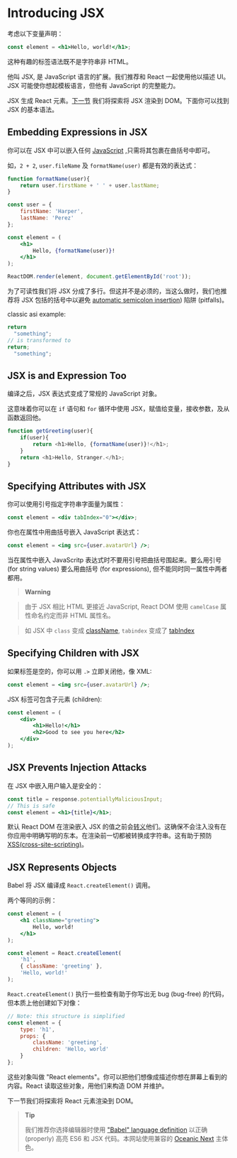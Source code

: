 # Introducing JSX

考虑以下变量声明：

```jsx
const element = <h1>Hello, world!</h1>;
```

这种有趣的标签语法既不是字符串非 HTML。

他叫 JSX, 是 JavaScript 语言的扩展。我们推荐和 React 一起使用他以描述 UI。JSX 可能使你想起模板语言，但他有 JavaScript 的完整能力。

JSX 生成 React 元素。[下一节](/rendering-elements/) 我们将探索将 JSX 渲染到 DOM。下面你可以找到 JSX 的基本语法。

## Embedding Expressions in JSX

你可以在 JSX 中可以嵌入任何 [JavaScript](https://developer.mozilla.org/en-US/docs/Web/JavaScript/Guide/Expressions_and_Operators#Expressions) ,只需将其包裹在曲括号中即可。

如，`2 + 2`, `user.fileName` 及 `formatName(user)` 都是有效的表达式：

```jsx
function formatName(user){
    return user.firstName + ' ' + user.lastName;
}

const user = {
    firstName: 'Harper',
    lastName: 'Perez'
};

const element = (
    <h1>
        Hello, {formatName(user)}!
    </h1>
);

ReactDOM.render(element, document.getElementById('root'));
```

为了可读性我们将 JSX 分成了多行。但这并不是必须的，当这么做时，我们也推荐将 JSX 包括的括号中以避免 [automatic semicolon insertion](http://stackoverflow.com/q/2846283)) 陷阱 (pitfalls)。

classic asi example:

```js
return 
  "something";
// is transformed to
return;
  "something";
```

## JSX is and Expression Too

编译之后，JSX 表达式变成了常规的 JavaScript 对象。

这意味着你可以在 `if` 语句和 `for` 循环中使用 JSX，赋值给变量，接收参数，及从函数返回他。

```js
function getGreeting(user){
    if(user){
        return <h1>Hello, {formatName(user)}!</h1>;
    }
    return <h1>Hello, Stranger.</h1>;
}
```

## Specifying Attributes with JSX

你可以使用引号指定字符串字面量为属性：

```jsx
const element = <div tabIndex="0"></div>;
```

你也在属性中用曲括号嵌入 JavaScript 表达式：

```jsx
const element = <img src={user.avatarUrl} />;
```

当在属性中嵌入 JavaScritp 表达式时不要用引号把曲括号围起来。要么用引号 (for string values) 要么用曲括号 (for expressions), 但不能同时同一属性中两者都用。

> __Warning__

> 由于 JSX 相比 HTML 更接近 JavaScript, React DOM 使用 `camelCase` 属性命名约定而非 HTML 属性名。

> 如 JSX 中 `class` 变成 [className](https://developer.mozilla.org/en-US/docs/Web/API/Element/className), `tabindex` 变成了 [tabIndex](https://developer.mozilla.org/en-US/docs/Web/API/HTMLElement/tabIndex)

## Specifying Children with JSX

如果标签是空的，你可以用 `.>` 立即关闭他，像 XML:

```jsx
const element = <img src={user.avatarUrl} />;
```

JSX 标签可包含子元素 (children):

```jsx
const element = (
    <div>
        <h1>Hello!</h1>
        <h2>Good to see you here</h2>
    </div>
);
```

## JSX Prevents Injection Attacks

在 JSX 中嵌入用户输入是安全的：

```jsx
const title = response.potentiallyMaliciousInput;
// This is safe
const element = <h1>{title}</h1>;
```

默认 React DOM 在渲染嵌入 JSX 的值之前会[转义](http://stackoverflow.com/questions/7381974/which-characters-need-to-be-escaped-on-html)他们。这确保不会注入没有在你应用中明确写明的东本。在渲染前一切都被转换成字符串。这有助于预防 [XSS(cross-site-scripting)](https://en.wikipedia.org/wiki/Cross-site_scripting)。

## JSX Represents Objects

Babel 将 JSX 编译成 `React.createElement()` 调用。

两个等同的示例：

```jsx
const element = (
    <h1 className="greeting">
        Hello, world!
    </h1>
);
```

```js
const element = React.createElement(
    'h1',
    { className: 'greeting' },
    'Hello, world!'
);
```

`React.createElement()` 执行一些检查有助于你写出无 bug (bug-free) 的代码，但本质上他创建如下对像：

```js
// Note: this structure is simplified
const element = {
    type: 'h1',
    props: {
        className: 'greeting',
        children: 'Hello, world'
    }
};
```

这些对象叫做 "React elements"。你可以把他们想像成描述你想在屏幕上看到的内容。React 读取这些对象，用他们来构造 DOM 并维护。

下一节我们将探索将 React 元素渲染到 DOM。

> __Tip__
>
> 我们推荐你选择编辑器时使用 ["Babel" language definition](http://babeljs.io/docs/editors) 以正确 (properly) 高亮 ES6 和 JSX 代码。本网站使用兼容的 [Oceanic Next](https://labs.voronianski.com/oceanic-next-color-scheme/) 主体色。
